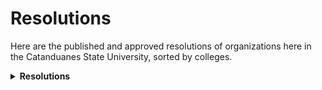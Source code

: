 # Resolutions

Here are the published and approved resolutions of organizations here in the Catanduanes State University, sorted by colleges.


<!-- <details>
  <summary><b>CICT-CSC</b></summary>

  <details>
    <summary style="margin-top: 15px;margin-left: 20px;">Resolution #1</summary>

    <p style="margin-bottom: 1px;"></p>
    <a href="https://github.com/rjmolina13/fcsc-site/raw/master/assets/pdf/CICT-CSC_Reso-001.pdf" target="_blank" rel="noopener noreferrer">Download soft copy</a>
    <p style="margin-bottom: 1px;"></p>

    <div style="max-width: 1000px; margin: 10px auto;">
      <embed src="https://drive.google.com/viewerng/viewer?embedded=true&url=https://github.com/rjmolina13/fcsc-site/raw/master/assets/pdf/CICT-CSC_Reso-001.pdf" width="100%" height="600">
    </div>
  </details>
</details> -->


<details>
  <summary><b>Resolutions</b></summary>

  <details>
    <summary style="margin-top: 15px;margin-left: 20px;">Series of 2022</summary>
      <details>
      <summary style="margin-top: 15px;margin-left: 40px;">Resolution #1</summary>
          <!-- <p style="margin-bottom: 0px;"></p> -->
          <a href="https://github.com/rjmolina13/fcsc-site/raw/master/assets/pdf/CICT-CSC_Reso-001.pdf" target="_blank" rel="noopener noreferrer" style="margin-left: 60px;">Download soft copy</a>
          <p style="margin-bottom: 1px;"></p>

          <div style="max-width: 1000px; margin: 10px auto;">
            <embed src="https://drive.google.com/viewerng/viewer?embedded=true&url=https://github.com/rjmolina13/fcsc-site/raw/master/assets/pdf/CICT-CSC_Reso-001.pdf" width="100%" height="600">
          </div>
      </details>
    
      <details>
      <summary style="margin-top: 15px;margin-left: 40px;">Resolution #2</summary>
          <p style="margin-bottom: 1px;"></p>
          <a href="https://github.com/rjmolina13/fcsc-site/raw/master/assets/pdf/CICT-CSC_Reso-001.pdf" target="_blank" rel="noopener noreferrer">Download soft copy</a>
          <p style="margin-bottom: 1px;"></p>

          <div style="max-width: 1000px; margin: 10px auto;">
            <embed src="https://drive.google.com/viewerng/viewer?embedded=true&url=https://github.com/rjmolina13/fcsc-site/raw/master/assets/pdf/CICT-CSC_Reso-001.pdf" width="100%" height="600">
          </div>
      </details>

      <details>
      <summary style="margin-top: 15px;margin-left: 40px;">Resolution #3</summary>
          <p style="margin-bottom: 1px;"></p>
          <a href="https://github.com/rjmolina13/fcsc-site/raw/master/assets/pdf/CICT-CSC_Reso-001.pdf" target="_blank" rel="noopener noreferrer">Download soft copy</a>
          <p style="margin-bottom: 1px;"></p>

          <div style="max-width: 1000px; margin: 10px auto;">
            <embed src="https://drive.google.com/viewerng/viewer?embedded=true&url=https://github.com/rjmolina13/fcsc-site/raw/master/assets/pdf/CICT-CSC_Reso-001.pdf" width="100%" height="600">
          </div>
      </details>

      <details>
      <summary style="margin-top: 15px;margin-left: 40px;">Resolution #4</summary>
          <p style="margin-bottom: 1px;"></p>
          <a href="https://github.com/rjmolina13/fcsc-site/raw/master/assets/pdf/CICT-CSC_Reso-001.pdf" target="_blank" rel="noopener noreferrer">Download soft copy</a>
          <p style="margin-bottom: 1px;"></p>

          <div style="max-width: 1000px; margin: 10px auto;">
            <embed src="https://drive.google.com/viewerng/viewer?embedded=true&url=https://github.com/rjmolina13/fcsc-site/raw/master/assets/pdf/CICT-CSC_Reso-001.pdf" width="100%" height="600">
          </div>
      </details>

      <details>
      <summary style="margin-top: 15px;margin-left: 40px;">Resolution #5</summary>
          <p style="margin-bottom: 1px;"></p>
          <a href="https://github.com/rjmolina13/fcsc-site/raw/master/assets/pdf/CICT-CSC_Reso-001.pdf" target="_blank" rel="noopener noreferrer">Download soft copy</a>
          <p style="margin-bottom: 1px;"></p>

          <div style="max-width: 1000px; margin: 10px auto;">
            <embed src="https://drive.google.com/viewerng/viewer?embedded=true&url=https://github.com/rjmolina13/fcsc-site/raw/master/assets/pdf/CICT-CSC_Reso-001.pdf" width="100%" height="600">
          </div>
      </details>
    </details>

  <details>
    <summary style="margin-top: 15px;margin-left: 20px;">Series of 2023</summary>
      <details>
      <summary style="margin-top: 15px;margin-left: 40px;">Resolution #1</summary>
          <p style="margin-bottom: 1px;"></p>
          <a href="https://github.com/rjmolina13/fcsc-site/raw/master/assets/pdf/CICT-CSC_Reso-001.pdf" target="_blank" rel="noopener noreferrer">Download soft copy</a>
          <p style="margin-bottom: 1px;"></p>

          <div style="max-width: 1000px; margin: 10px auto;">
            <embed src="https://drive.google.com/viewerng/viewer?embedded=true&url=https://github.com/rjmolina13/fcsc-site/raw/master/assets/pdf/CICT-CSC_Reso-001.pdf" width="100%" height="600">
          </div>
      </details>
  </details>
</details>